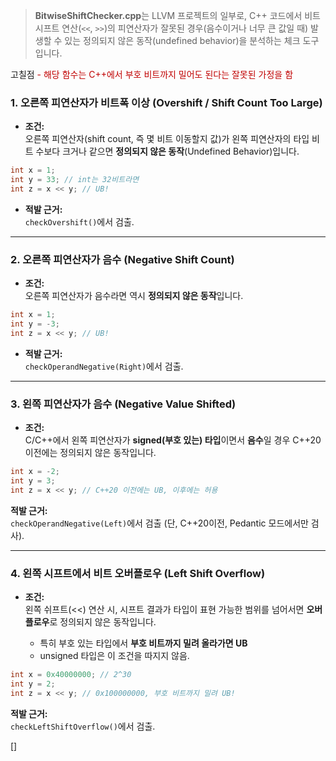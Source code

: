 
>**BitwiseShiftChecker.cpp**는 LLVM 프로젝트의 일부로, C++ 코드에서 비트 시프트 연산(`<<`, `>>`)의 피연산자가 잘못된 경우(음수이거나 너무 큰 값일 때) 발생할 수 있는 정의되지 않은 동작(undefined behavior)을 분석하는 체크 도구입니다.

고칠점 
<font color="#c00000">- 해당 함수는 C++에서 부호 비트까지 밀어도 된다는 잘못된 가정을 함  </font>


### 1. **오른쪽 피연산자가 비트폭 이상 (Overshift / Shift Count Too Large)**

- **조건:**  
    오른쪽 피연산자(shift count, 즉 몇 비트 이동할지 값)가 왼쪽 피연산자의 타입 비트 수보다 크거나 같으면 **정의되지 않은 동작**(Undefined Behavior)입니다.

```cpp
int x = 1;
int y = 33; // int는 32비트라면
int z = x << y; // UB!
```
- **적발 근거:**  
    `checkOvershift()`에서 검출.
    

---

### 2. **오른쪽 피연산자가 음수 (Negative Shift Count)**

- **조건:**  
    오른쪽 피연산자가 음수라면 역시 **정의되지 않은 동작**입니다.

```cpp
int x = 1;
int y = -3;
int z = x << y; // UB!
```

- **적발 근거:**  
    `checkOperandNegative(Right)`에서 검출.
    

---

### 3. **왼쪽 피연산자가 음수 (Negative Value Shifted)**

- **조건:**  
    C/C++에서 왼쪽 피연산자가 **signed(부호 있는) 타입**이면서 **음수**일 경우 C++20 이전에는 정의되지 않은 동작입니다.

```cpp
int x = -2;
int y = 3;
int z = x << y; // C++20 이전에는 UB, 이후에는 허용
```

**적발 근거:**  
`checkOperandNegative(Left)`에서 검출 (단, C++20이전, Pedantic 모드에서만 검사).

---

### 4. **왼쪽 시프트에서 비트 오버플로우 (Left Shift Overflow)**

- **조건:**  
    왼쪽 쉬프트(<<) 연산 시, 시프트 결과가 타입이 표현 가능한 범위를 넘어서면 **오버플로우**로 정의되지 않은 동작입니다.
    
    - 특히 부호 있는 타입에서 **부호 비트까지 밀려 올라가면 UB**
    - unsigned 타입은 이 조건을 따지지 않음.

```cpp
int x = 0x40000000; // 2^30
int y = 2;
int z = x << y; // 0x100000000, 부호 비트까지 밀려 UB!
```

**적발 근거:**  
`checkLeftShiftOverflow()`에서 검출.

[]